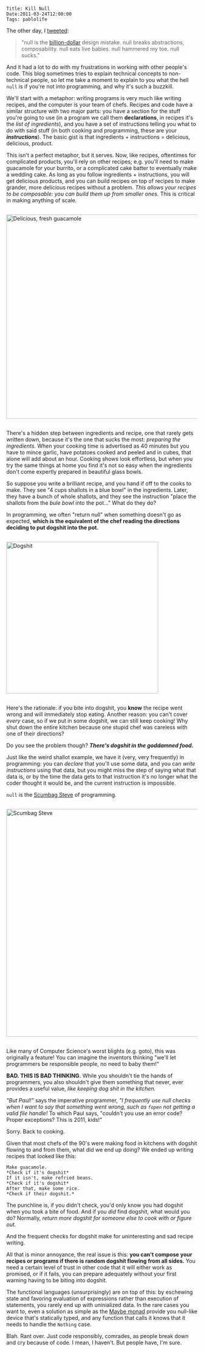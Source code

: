     Title: Kill Null
    Date:2011-03-24T12:00:00
    Tags: pablolife

The other day, I
[tweeted][1]:

> "null is the [billion-dollar][2] design mistake. null breaks abstractions,
> composability. null eats live babies. null hammered my toe. null sucks."

And it had a lot to do with my frustrations in working with other people's code.
This blog sometimes tries to explain technical concepts to non-technical people,
so let me take a moment to explain to you what the hell `null` is if you're not
into programming, and why it's such a buzzkill.

We'll start with a metaphor: writing programs is very much like writing recipes,
and the computer is your team of chefs.  Recipes and code have a similar
structure with two major parts: you have a section for the stuff you're going to
use (in a program we call them **declarations**, in recipes it's the *list of
ingredients*), and you have a set of instructions telling you what to do with
said stuff (in both cooking and programming, these are your _**instructions**_).
The basic gist is that ingredients + instructions = delicious, delicious,
product.

This isn't a perfect metaphor, but it serves. Now, like recipes, oftentimes for
complicated products, you'll rely on other recipes; e.g. you'll need to make
guacamole for your burrito, or a complicated cake batter to eventually make a
wedding cake. As long as you follow ingredients + instructions, you will get
delicious products, and you can build recipes on top of recipes to make grander,
more delicious recipes without a problem. *This allows your recipes to be
composable: you can build them up from smaller ones.*  This is critical in
making anything of scale.

<a href="http://jreuling-360yoga.blogspot.com/2010/02/facing-doggie-down.html"><img src="http://www.morepaul.com/uploads/2011/03/fresh-guacamole.jpg" style="margin: 15px auto; width: 538px;" alt="Delicious, fresh guacamole" /></a>

There's a hidden step between ingredients and recipe, one that rarely gets
written down, because it's the one that sucks the most: *preparing the
ingredients*.  When your cooking time is advertised as 40 minutes but you have
to mince garlic, have potatoes cooked and peeled and in cubes, that alone will
add about an hour.  Cooking shows look effortless, but when you try the same
things at home you find it's not so easy when the ingredients don't come
expertly prepared in beautiful glass bowls.

So suppose you write a brilliant recipe, and you hand if off to the cooks to
make. They see "4 cups shallots in a blue bowl" in the ingredients.  Later,
they have a bunch of whole shallots, and they see the instruction "place the
shallots from the _bule bowl_ into the pot..." What do they do?

In programming, we often "return null" when something doesn't go as expected,
**which is the equivalent of the chef reading the directions deciding to
put dogshit into the pot.**

<img src="http://www.morepaul.com/uploads/2011/03/dogshit.jpg" style="margin: 15px auto; width: 400px;" alt="Dogshit" />

Here's the rationale: if you bite into dogshit, you **know** the recipe went
wrong and will immediately stop eating.  Another reason: you can't cover *every*
case, so if we put in some dogshit, we can still keep cooking! Why shut down the
entire kitchen because one stupid chef was careless with one of their
directions?

Do you see the problem though?  _**There's dogshit in the goddamned food.**_

Just like the weird shallot example, we have it (very, very frequently) in
programming: you can _declare_ that you'll use some data, and you can
_write instructions_ using that data, but you might miss the step of
saying what that data is, or by the time the data gets to that instruction it's
no longer what the coder thought it would be, and the current instruction is
impossible.

`null` is the [Scumbag Steve][4] of programming.

<img src="http://www.morepaul.com/uploads/2011/03/SCUMBAG-STEVE.jpg" style="margin: 15px auto; width: 600px;" alt="Scumbag Steve" />

Like many of Computer Science's worst blights (e.g. goto), this was originally a
feature! You can imagine the inventors thinking "we'll let programmers be
responsible people, no need to baby them!"

**BAD. THIS IS BAD THINKING.** While you shouldn't tie the hands of programmers,
you also shouldn't give them something that never, ever provides a useful value,
*like keeping dog shit in the kitchen.*

*"But Paul!"* says the imperative programmer, *"I frequently use null checks
when I want to say that something went wrong, such as `fopen` not getting a
valid file handle!*  To which Paul says, "couldn't you use an error
code?  Proper exceptions?  This is 2011, kids!"

Sorry. Back to cooking.

Given that most chefs of the 90's were making food in kitchens with dogshit
flowing to and from them, what did we end up doing?  We ended up writing recipes
that looked like this:

    Make guacamole.
    *Check if it's dogshit*
    If it isn't, make refried beans.
    *Check if it's dogshit*
    After that, make some rice.
    *Check if their dogshit.*

The punchline is, if you didn't check, you'd only know you had dogshit when you
took a bite of food.  And if you _did_ find dogshit, what would you do?
Normally, _return more dogshit for someone else to cook with or figure out._

And the frequent checks for dogshit make for uninteresting and sad recipe
writing.

All that is minor annoyance, the real issue is this: **you can't compose your
recipes or programs if there is random dogshit flowing from all sides.**  You
need a certain level of trust in other code that it will either work as
promised, or if it fails, you can prepare adequately without your first warning
having to be biting into dogshit.

The functional languages (unsurprisingly) are on top of this: by eschewing state
and favoring evaluation of expressions rather than execution of statements, you
rarely end up with uninialized data. In the rare cases you want to, even a solution
as simple as the [Maybe monad][3] provide you null-like device that's statically
typed, and any function that calls it knows that it needs to handle the
`Nothing` case.

Blah. Rant over. Just code responsibly, comrades, as people break down and cry
because of code. I mean, I haven't. But people have, I'm sure.


   [1]: http://twitter.com/#!/SrPablo/status/50353105128259584
   [2]: http://lambda-the-ultimate.org/node/3186
   [3]: http://www.haskell.org/ghc/docs/7.0.2/html/libraries/base-4.3.1.0/Data-Maybe.html
   [4]: http://knowyourmeme.com/memes/scumbag-steve
